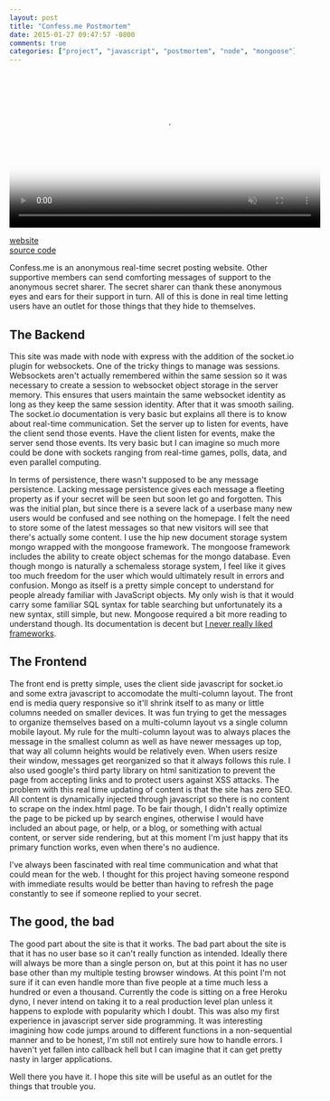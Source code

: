 ```yaml
---
layout: post
title: "Confess.me Postmortem"
date: 2015-01-27 09:47:57 -0800
comments: true
categories: ["project", "javascript", "postmortem", "node", "mongoose"]
---
```

<video muted autoplay loop width="550px" poster="https://s3.amazonaws.com/jasonjlblog/confessme.jpg">
    <source src="https://s3.amazonaws.com/jasonjlblog/confessme.mp4" type="video/mp4">
    <source src="https://s3.amazonaws.com/jasonjlblog/confessme.webm" type="video/webm">
    <img src="https://s3.amazonaws.com/jasonjlblog/confessme.jpg">
</video>

<a href="http://confess.jasonjl.me">website</a>   
<a href="https://github.com/lee-jason/confess.me">source code</a>   

Confess.me is an anonymous real-time secret posting website. Other supportive members can send comforting messages of support to the anonymous secret sharer. The secret sharer can thank these anonymous eyes and ears for their support in turn. All of this is done in real time letting users have an outlet for those things that they hide to themselves.

<!-- more -->

<h2>The Backend</h2>
This site was made with node with express with the addition of the socket.io plugin for websockets.  One of the tricky things to manage was sessions. Websockets aren't actually remembered within the same session so it was necessary to create a session to websocket object storage in the server memory.  This ensures that users maintain the same websocket identity as long as they keep the same session identity. After that it was smooth sailing.  The socket.io documentation is very basic but explains all there is to know about real-time communication.  Set the server up to listen for events, have the client send those events. Have the client listen for events, make the server send those events. Its very basic but I can imagine so much more could be done with sockets ranging from real-time games, polls, data, and even parallel computing. 

In terms of persistence, there wasn't supposed to be any message persistence.  Lacking message persistence gives each message a fleeting property as if your secret will be seen but soon let go and forgotten. This was the initial plan, but since there is a severe lack of a userbase many new users would be confused and see nothing on the homepage. I felt the need to store some of the latest messages so that new visitors will see that there's actually some content. I use the hip new document storage system mongo wrapped with the mongoose framework.  The mongoose framework includes the ability to create object schemas for the mongo database. Even though mongo is naturally a schemaless storage system, I feel like it gives too much freedom for the user which would ultimately result in errors and confusion. Mongo as itself is a pretty simple concept to understand for people already familiar with JavaScript objects.  My only wish is that it would carry some familiar SQL syntax for table searching but unfortunately its a new syntax, still simple, but new. Mongoose required a bit more reading to understand though. Its documentation is decent but <a href="http://jasonjl.me/blog/2014/10/17/framework-frustration/">I never really liked frameworks</a>.

<h2>The Frontend</h2>
The front end is pretty simple, uses the client side javascript for socket.io and some extra javascript to accomodate the multi-column layout.  The front end is media query responsive so it'll shrink itself to as many or little columns needed on smaller devices.  It was fun trying to get the messages to organize themselves based on a multi-column layout vs a single column mobile layout. My rule for the multi-column layout was to always places the message in the smallest column as well as have newer messages up top, that way all column heights would be relatively even. When users resize their window, messages get reorganized so that it always follows this rule. I also used google's third party library on html sanitization to prevent the page from accepting links and to protect users against XSS attacks.  The problem with this real time updating of content is that the site has zero SEO. All content is dynamically injected through javascript so there is no content to scrape on the index.html page. To be fair though, I didn't really optimize the page to be picked up by search engines, otherwise I would have included an about page, or help, or a blog, or something with actual content, or server side rendering, but at this moment I'm just happy that its primary function works, even when there's no audience.

I've always been fascinated with real time communication and what that could mean for the web.  I thought for this project having someone respond with immediate results would be better than having to refresh the page constantly to see if someone replied to your secret. 

<h2>The good, the bad</h2>
The good part about the site is that it works. The bad part about the site is that it has no user base so it can't really function as intended.  Ideally there will always be more than a single person on, but at this point it has no user base other than my multiple testing browser windows. At this point I'm not sure if it can even handle more than five people at a time much less a hundred or even a thousand. Currently the code is sitting on a free Heroku dyno, I never intend on taking it to a real production level plan unless it happens to explode with popularity which I doubt. This was also my first experience in javascript server side programming.  It was interesting imagining how code jumps around to different functions in a non-sequential manner and to be honest, I'm still not entirely sure how to handle errors.  I haven't yet fallen into callback hell but I can imagine that it can get pretty nasty in larger applications.

Well there you have it. I hope this site will be useful as an outlet for the things that trouble you.